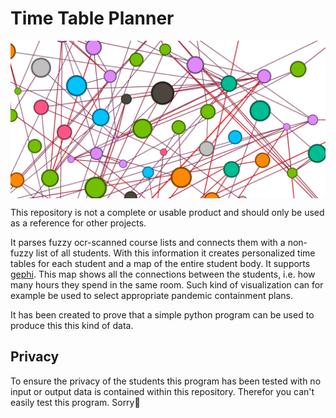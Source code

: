 # Time Table Planner

<img align="center" src="time_table_planner_2.png">

This repository is not a complete or usable product and should only be used as a reference for other projects.

It parses fuzzy ocr-scanned course lists and connects them with a non-fuzzy list of all students.
With this information it creates personalized time tables for each student and a map of the entire student body.
It supports [gephi](https://gephi.org/).
This map shows all the connections between the students, i.e. how many hours they spend in the same room.
Such kind of visualization can for example be used to select appropriate pandemic containment plans.

It has been created to prove that a simple python program can be used to produce this this kind of data.

## Privacy

To ensure the privacy of the students this program has been tested with no input or output data is contained within this repository.
Therefor you can't easily test this program.
Sorry🙁


